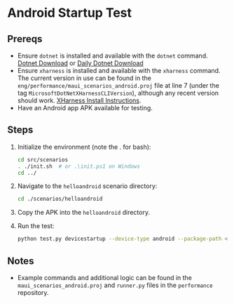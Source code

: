 
# Android Startup Test

## Prereqs

- Ensure `dotnet` is installed and available with the `dotnet` command. [Dotnet Download](https://dotnet.microsoft.com/en-us/download) or [Daily Dotnet Download](https://github.com/dotnet/sdk/blob/main/documentation/package-table.md)
- Ensure `xharness` is installed and available with the `xharness` command. The current version in use can be found in the `eng/performance/maui_scenarios_android.proj` file at line 7 (under the tag `MicrosoftDotNetXHarnessCLIVersion`), although any recent version should work. [XHarness Install Instructions](https://github.com/dotnet/xharness?tab=readme-ov-file#installation-and-usage).
- Have an Android app APK available for testing.

## Steps

1. Initialize the environment (note the . for bash):

    ```sh
    cd src/scenarios
    . ./init.sh  # or .\init.ps1 on Windows
    cd ../
    ```

2. Navigate to the `helloandroid` scenario directory:

    ```sh
    cd ./scenarios/helloandroid
    ```

3. Copy the APK into the `helloandroid` directory.
4. Run the test:

    ```sh
    python test.py devicestartup --device-type android --package-path <path to apk (e.g. .)>/<apkname>.apk --package-name <apk package name> [--disable-animations]
    ```

## Notes

- Example commands and additional logic can be found in the `maui_scenarios_android.proj` and `runner.py` files in the `performance` repository.
